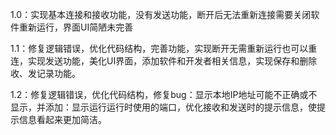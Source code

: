1.0：实现基本连接和接收功能，没有发送功能，断开后无法重新连接需要关闭软件重新运行，界面UI简陋未完善

1.1：修复逻辑错误，优化代码结构，完善功能，实现断开无需重新运行也可以重连，实现发送功能，美化UI界面，添加软件和开发者相关信息，实现保存和删除收、发记录功能。

1.2：修复逻辑错误，优化代码结构，修复bug：显示本地IP地址可能不正确或不显示，并添加：显示运行运行时使用的端口，优化接收和发送时的提示信息，使提示信息看起来更加简洁。